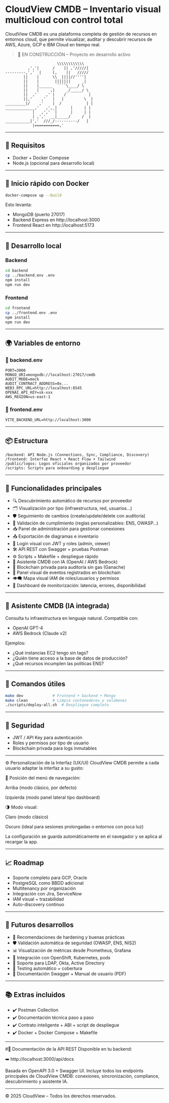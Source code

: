 # CloudView CMDB – Inventario visual multicloud con control total

CloudView CMDB es una plataforma completa de gestión de recursos en entornos cloud, que permite visualizar, auditar y descubrir recursos de AWS, Azure, GCP e IBM Cloud en tiempo real.

> 🚧 EN CONSTRUCCIÓN – Proyecto en desarrollo activo

```
                       \\\\\\\\\\\\
          ,','|      /    || ,'/////|
---------,','  |     (,    ||   /////
        ||    |      \\  ||||//''''|
        ||    |       |||||||     _|
        ||    |______  ````\____/ \
        ||    |     ,|     _/_____/ \
        ||  ,'    ,' |    /          |
        ||,'    ,'   |   |         \  |
_________|/    ,'    |  /           | |
_____________,'   ,',_|      |     | |
            |   ,','  |      |     | |
            | ,','  __|_____/     /  |
___________|','  ///_/----------/   |
            |===========,'
```

---

## 🧱 Requisitos

- Docker + Docker Compose
- Node.js (opcional para desarrollo local)

---

## 🚀 Inicio rápido con Docker

```bash
docker-compose up --build
```

Esto levanta:
- MongoDB (puerto 27017)
- Backend Express en http://localhost:3000
- Frontend React en http://localhost:5173

---

## 🧪 Desarrollo local

### Backend

```bash
cd backend
cp ../backend.env .env
npm install
npm run dev
```

### Frontend

```bash
cd frontend
cp ../frontend.env .env
npm install
npm run dev
```

---

## 🌍 Variables de entorno

### 📁 backend.env

```env
PORT=3000
MONGO_URI=mongodb://localhost:27017/cmdb
AUDIT_MODE=mock
AUDIT_CONTRACT_ADDRESS=0x...
WEB3_RPC_URL=http://localhost:8545
OPENAI_API_KEY=sk-xxx
AWS_REGION=us-east-1
```

### 📁 frontend.env

```env
VITE_BACKEND_URL=http://localhost:3000
```

---

## 📦 Estructura

```
/backend: API Node.js (Connections, Sync, Compliance, Discovery)
/frontend: Interfaz React + React Flow + Tailwind
/public/logos: Logos oficiales organizados por proveedor
/scripts: Scripts para onboarding y despliegue
```

---

## 🧩 Funcionalidades principales

- 🔍 Descubrimiento automático de recursos por proveedor
- 🗂 Visualización por tipo (infraestructura, red, usuarios…)
- 🛡 Seguimiento de cambios (create/update/delete con auditoría)
- 🧠 Validación de cumplimiento (reglas personalizables: ENS, OWASP…)
- 📥 Panel de administración para gestionar conexiones
- 📤 Exportación de diagramas e inventario
- 🔐 Login visual con JWT y roles (admin, viewer)
- 🛠 API REST con Swagger + pruebas Postman
- ⚙️ Scripts + Makefile + despliegue rápido
- 🤖 Asistente CMDB con IA (OpenAI / AWS Bedrock)
- 🔗 Blockchain privada para auditoría sin gas (Ganache)
- 🔐 Panel visual de eventos registrados en blockchain
- 👁️‍🗨️ Mapa visual IAM de roles/usuarios y permisos
- 📡 Dashboard de monitorización: latencia, errores, disponibilidad

---

## 🤖 Asistente CMDB (IA integrada)

Consulta tu infraestructura en lenguaje natural. Compatible con:

- OpenAI GPT-4
- AWS Bedrock (Claude v2)

Ejemplos:
- ¿Qué instancias EC2 tengo sin tags?
- ¿Quién tiene acceso a la base de datos de producción?
- ¿Qué recursos incumplen las políticas ENS?

---

## 🚀 Comandos útiles

```bash
make dev             # Frontend + backend + Mongo
make clean           # Limpia contenedores y volúmenes
./scripts/deploy-all.sh  # Despliegue completo
```

---

## 🔐 Seguridad

- JWT / API Key para autenticación
- Roles y permisos por tipo de usuario
- Blockchain privada para logs inmutables

---
⚙️ Personalización de la Interfaz (UX/UI)
CloudView CMDB permite a cada usuario adaptar la interfaz a su gusto:

🧭 Posición del menú de navegación:

Arriba (modo clásico, por defecto)

Izquierda (modo panel lateral tipo dashboard)

🌗 Modo visual:

Claro (modo clásico)

Oscuro (ideal para sesiones prolongadas o entornos con poca luz)

La configuración se guarda automáticamente en el navegador y se aplica al recargar la app.

---

## 📈 Roadmap

- Soporte completo para GCP, Oracle
- PostgreSQL como BBDD adicional
- Multitenancy por organización
- Integración con Jira, ServiceNow
- IAM visual + trazabilidad
- Auto-discovery continuo

---

## 🔭 Futuros desarrollos

- 🧠 Recomendaciones de hardening y buenas prácticas
- 🛡️ Validación automática de seguridad (OWASP, ENS, NIS2)
- 📊 Visualización de métricas desde Prometheus, Grafana
- 📡 Integración con OpenShift, Kubernetes, pods
- 🧩 Soporte para LDAP, Okta, Active Directory
- 🧪 Testing automático + cobertura
- 📘 Documentación Swagger + Manual de usuario (PDF)

---

## 📚 Extras incluidos

- ✔️ Postman Collection
- ✔️ Documentación técnica paso a paso
- ✔️ Contrato inteligente + ABI + script de despliegue
- ✔️ Docker + Docker Compose + Makefile

---
#📘 Documentación de la API REST
Disponible en tu backend:

➡️ http://localhost:3000/api/docs

Basada en OpenAPI 3.0 + Swagger UI.
Incluye todos los endpoints principales de CloudView CMDB: conexiones, sincronización, compliance, descubrimiento y asistente IA.

---

© 2025 CloudView – Todos los derechos reservados.